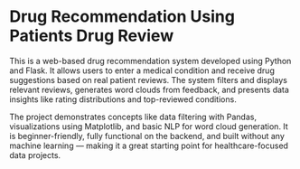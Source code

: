 # Drug Recommendation Using Patients Drug Review

This is a web-based drug recommendation system developed using Python and Flask. It allows users to enter a medical condition and receive drug suggestions based on real patient reviews. The system filters and displays relevant reviews, generates word clouds from feedback, and presents data insights like rating distributions and top-reviewed conditions.

The project demonstrates concepts like data filtering with Pandas, visualizations using Matplotlib, and basic NLP for word cloud generation. It is beginner-friendly, fully functional on the backend, and built without any machine learning — making it a great starting point for healthcare-focused data projects.
